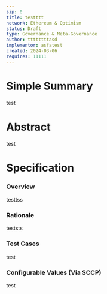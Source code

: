 ```yaml
---
sip: 0
title: testttt
network: Ethereum & Optimism
status: Draft
type: Governance & Meta-Governance
author: ttttttttasd
implementor: asfatest
created: 2024-03-06
requires: 11111
---
```


# Simple Summary

<p>test</p>

# Abstract

<p>test</p>

# Specification


### Overview

<p>testtss</p>

### Rationale

<p>teststs</p>

### Test Cases

<p>test</p>


### Configurable Values (Via SCCP)

<p>test</p>